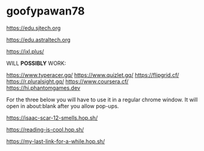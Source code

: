 # goofypawan78
https://edu.sjtech.org

https://edu.astraltech.org

https://ixl.plus/

WILL **POSSIBLY** WORK:

https://www.typeracer.gq/
https://www.quizlet.gq/
https://flipgrid.cf/
https://r.pluralsight.gq/
https://www.coursera.cf/
https://hi.phantomgames.dev

For the three below you will have to use it in a regular chrome window. It will open in about:blank after you allow pop-ups.

https://isaac-scar-12-smells.hop.sh/

https://reading-is-cool.hop.sh/

https://my-last-link-for-a-while.hop.sh/


